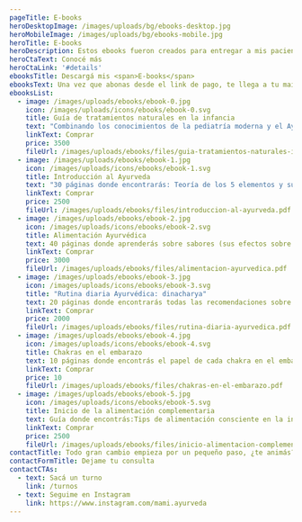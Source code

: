 ```yaml
---
pageTitle: E-books
heroDesktopImage: /images/uploads/bg/ebooks-desktop.jpg
heroMobileImage: /images/uploads/bg/ebooks-mobile.jpg
heroTitle: E-books
heroDescription: Estos ebooks fueron creados para entregar a mis pacientes, para que puedan repasar todo lo aprendido en la consulta. Podés acceder a ellos por un precio muy accesible y me ayudás a seguir generando contenido en las redes. El ebook llega a las 24 hs.
heroCtaText: Conocé más
heroCtaLink: '#details'
ebooksTitle: Descargá mis <span>E-books</span>
ebooksText: Una vez que abonas desde el link de pago, te llega a tu mail dentro de las próximas 24 hs hábiles.
ebooksList:
  - image: /images/uploads/ebooks/ebook-0.jpg
    icon: /images/uploads/icons/ebooks/ebook-0.svg
    title: Guía de tratamientos naturales en la infancia
    text: "Combinando los conocimientos de la pediatría moderna y el Ayurveda, en esta guía te cuento los desequilibrios más frecuentes en la infancia, sus tratamientos naturales y pautas de alarma para consultar por guardia. 55 paginas donde encontrás los tratamientos naturales para fiebre, mocos, tos, dolor de panza, dermatitis y muchos más."
    linkText: Comprar
    price: 3500
    fileUrl: /images/uploads/ebooks/files/guia-tratamientos-naturales-infancia.pdf
  - image: /images/uploads/ebooks/ebook-1.jpg
    icon: /images/uploads/icons/ebooks/ebook-1.svg
    title: Introducción al Ayurveda
    text: "30 páginas donde encontrarás: Teoría de los 5 elementos y sus cualidades. Concepto de Doshas. Prakriti: ¿Cómo somos?. Vikriti: ¿Cómo estamos?. Tips de armonización para cada Dosha."
    linkText: Comprar
    price: 2500
    fileUrl: /images/uploads/ebooks/files/introduccion-al-ayurveda.pdf
  - image: /images/uploads/ebooks/ebook-2.jpg
    icon: /images/uploads/icons/ebooks/ebook-2.svg
    title: Alimentación Ayurvédica
    text: 40 páginas donde aprenderás sobre sabores (sus efectos sobre el cuerpo y la mente), tips de alimentación según tu constitución, desequilibrios y estaciones del año, algunas recetas.
    linkText: Comprar
    price: 3000
    fileUrl: /images/uploads/ebooks/files/alimentacion-ayurvedica.pdf
  - image: /images/uploads/ebooks/ebook-3.jpg
    icon: /images/uploads/icons/ebooks/ebook-3.svg
    title: "Rutina diaria Ayurvédica: dinacharya"
    text: 20 páginas donde encontrarás todas las recomendaciones sobre la rutina diaria de bienestar.
    linkText: Comprar
    price: 2000
    fileUrl: /images/uploads/ebooks/files/rutina-diaria-ayurvedica.pdf
  - image: /images/uploads/ebooks/ebook-4.jpg
    icon: /images/uploads/icons/ebooks/ebook-4.svg
    title: Chakras en el embarazo
    text: 10 páginas donde encontrás el papel de cada chakra en el embarazo y herramientas para llevar un embarazo consciente.
    linkText: Comprar
    price: 10
    fileUrl: /images/uploads/ebooks/files/chakras-en-el-embarazo.pdf
  - image: /images/uploads/ebooks/ebook-5.jpg
    icon: /images/uploads/icons/ebooks/ebook-5.svg
    title: Inicio de la alimentación complementaria
    text: Guía donde encontrás:Tips de alimentación consciente en la infancia. Que alimentos puede y cuales NO puede consumir tu bebé por edad, cómo ofrecerlos.
    linkText: Comprar
    price: 2500
    fileUrl: /images/uploads/ebooks/files/inicio-alimentacion-complementaria.pdf
contactTitle: Todo gran cambio empieza por un pequeño paso, ¿te animás?
contactFormTitle: Dejame tu consulta
contactCTAs:
  - text: Sacá un turno
    link: /turnos
  - text: Seguime en Instagram
    link: https://www.instagram.com/mami.ayurveda
---
```

